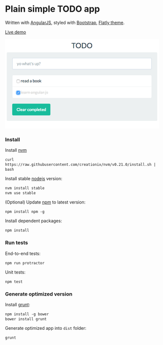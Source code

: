 Plain simple TODO app
===

Written with [AngularJS](http://angularjs.org), styled with [Bootstrap](http://getbootstrap.com/), [Flatly theme](http://bootswatch.com/flatly/).

[Live demo](http://tracau.nhanh.de/todogular/)

![Screenshot](./screenshot2.png)

### Install

Install [nvm](https://github.com/creationix/nvm)

```
curl https://raw.githubusercontent.com/creationix/nvm/v0.21.0/install.sh | bash
```

Install stable [nodejs](http://nodejs.org/) version:

```
nvm install stable
nvm use stable
```

(Optional) Update [npm](https://www.npmjs.com/) to latest version:

```
npm install npm -g
```

Install dependent packages:

```
npm install
```


### Run tests

End-to-end tests:

```
npm run protractor
```
	
 Unit tests:

```
npm test
```

### Generate optimized version


Install [grunt](http://gruntjs.com/):

```
npm install -g bower
bower install grunt
```

Generate optimized app into `dist` folder:

```
grunt
```